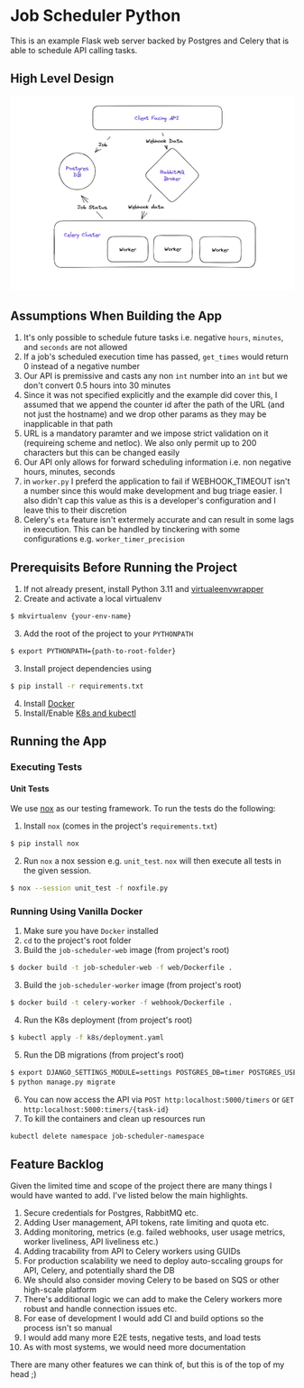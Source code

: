 Job Scheduler Python
========================

This is an example Flask web server backed by Postgres and Celery that is able to schedule API calling tasks.

## High Level Design

![localImage](./docs/architecture.png)

## Assumptions When Building the App
1. It's only possible to schedule future tasks i.e. negative `hours`, `minutes`, and `seconds` are not allowed
2. If a job's scheduled execution time has passed, `get_times` would return 0 instead of a negative number
3. Our API is premissive and casts any non `int` number into an `int` but we don't convert 0.5 hours into 30 minutes
4. Since it was not specified explicitly and the example did cover this, I assumed that we append the counter id after 
the path of the URL (and not just the hostname) and we drop other params as they may be inapplicable in that path
5. URL is a mandatory paramter and we impose strict validation on it (requireing scheme and netloc). We also only permit up to 200
characters but this can be changed easily
6. Our API only allows for forward scheduling information i.e. non negative hours, minutes, seconds
7. in `worker.py` I preferd the application to fail if WEBHOOK_TIMEOUT isn't a number since this would make development
and bug triage easier. I also didn't cap this value as this is a developer's configuration and I leave this to their discretion
8. Celery's `eta` feature isn't extermely accurate and can result in some lags in execution. This can be handled by tinckering with
some configurations e.g. `worker_timer_precision`

## Prerequisits Before Running the Project

1. If not already present, install Python 3.11 and [virtualeenvwrapper](https://pypi.org/project/virtualenvwrapper/)
2. Create and activate a local virtualenv
```bash
$ mkvirtualenv {your-env-name}
```
3. Add the root of the project to your `PYTHONPATH`
```bash
$ export PYTHONPATH={path-to-root-folder}
```
3. Install project dependencies using
```bash
$ pip install -r requirements.txt
```
4. Install [Docker](https://docs.docker.com/get-docker/)
5. Install/Enable [K8s and kubectl](https://kubernetes.io/docs/tasks/tools/)

## Running the App

### Executing Tests

#### Unit Tests
We use [nox](https://nox.thea.codes/en/stable/tutorial.html#running-nox-for-the-first-time) as our testing framework. To run the tests do the following:
1. Install `nox` (comes in the project's `requirements.txt`)
```bash
$ pip install nox
```
2. Run `nox` a nox session e.g. `unit_test`. `nox` will then execute all tests in the given session.
```bash
$ nox --session unit_test -f noxfile.py
```

### Running Using Vanilla Docker
1. Make sure you have `Docker` installed
2. `cd` to the project's root folder
2. Build the `job-scheduler-web` image (from project's root)
```bash
$ docker build -t job-scheduler-web -f web/Dockerfile .
```
3. Build the `job-scheduler-worker` image (from project's root)
```bash
$ docker build -t celery-worker -f webhook/Dockerfile .
```
4. Run the K8s deployment (from project's root)
```bash
$ kubectl apply -f k8s/deployment.yaml
```
5. Run the DB migrations (from project's root)
```bash
$ export DJANGO_SETTINGS_MODULE=settings POSTGRES_DB=timer POSTGRES_USER=db_user POSTGRES_PASSWORD=db_password
$ python manage.py migrate
```
6. You can now access the API via `POST http:localhost:5000/timers` or `GET http:localhost:5000:timers/{task-id}`
7. To kill the containers and clean up resources run
```bash
kubectl delete namespace job-scheduler-namespace
```

## Feature Backlog
Given the limited time and scope of the project there are many things I would have wanted to add.
I've listed below the main highlights.

1. Secure credentials for Postgres, RabbitMQ etc.
2. Adding User management, API tokens, rate limiting and quota etc.
3. Adding monitoring, metrics (e.g. failed webhooks, user usage metrics, worker liveliness, API liveliness etc.)
4. Adding tracability from API to Celery workers using GUIDs
5. For production scalability we need to deploy auto-sccaling groups for API, Celery, and potentially shard the DB
6. We should also consider moving Celery to be based on SQS or other high-scale platform
7. There's additional logic we can add to make the Celery workers more robust and handle connection issues etc.
8. For ease of development I would add CI and build options so the process isn't so manual
9. I would add many more E2E tests, negative tests, and load tests
10. As with most systems, we would need more documentation 

There are many other features we can think of, but this is of the top of my head ;)
